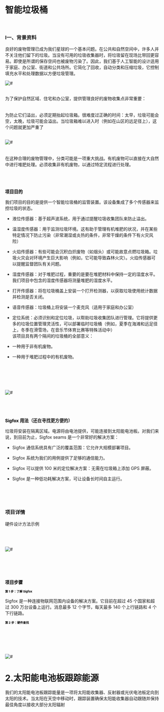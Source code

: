 <!-- project/intro.md -->
# 智能垃圾桶
<br>

### I一、背景资料

良好的废物管理已成为我们星球的一个基本问题。在公共和自然空间中，许多人并不关注他们留下的垃圾。当没有可用的垃圾收集器时，将垃圾留在现场比带回更容易。即使是所谓的保存空间也被废物污染了。因此，我们基于人工智能的设计适用于家庭、办公室、街道和公共场所。它简化了回收，自动分类和压缩垃圾，它控制填充水平和处理数据以方便垃圾管理。
<br><div class="loader"><img src="images/garbage1.jpg" alt="#" /></div>

<br>为了保护自然区域、住宅和办公室，提供管理良好的废物收集点非常重要：
<br><br>
<br>为防止它们溢出，必须定期抬起垃圾箱。很难度过正确的时间：太早，垃圾可能会空，太晚，垃圾可能会溢出。当垃圾箱难以进入时（例如在山区的远足径上），这个问题就更加严重了
<br><br><div class="loader"><img src="images/garbage2.jpg" alt="#" /></div>
<br><br>
在这种合理的废物管理中，分类可能是一项重大挑战。有机废物可以直接在大自然中进行堆肥处理。必须收集非有机废物，以通过特定流程进行处理。

<br><br>

<h1 style="font-size:1.5vw"><span style="color:black">项目目的</span></h1>

我们项目的目的是提供一个智能垃圾桶的监管装置。该设备集成了多个传感器来监控垃圾的状态。

- 液位传感器：基于超声波系统，用于通过提醒垃圾收集团队来防止溢出。

- 温湿度传感器：用于监测垃圾环境。这有助于管理有机堆肥的状况，并在某些特定情况下防止污染（非常潮湿或炎热的条件，非常干燥的条件下有火灾风险）

- 火焰传感器：有些可能会沉积白炽废物（如烟头）或可能故意点燃垃圾箱。垃圾火灾会对环境产生巨大影响（例如，它可能导致森林火灾）。火焰传感器可以提醒监督团队有关问题。

- 湿度传感器：对于堆肥过程，重要的是要在堆肥材料中保持一定的湿度水平。我们项目中包含的湿度传感器将测量堆肥的湿度水平。

- 打开传感器：将在垃圾桶盖上安装一个打开检测器，以获取垃圾使用统计数据并检测是否关闭。

- 语音传感器：垃圾桶上将安装一个麦克风（适用于家庭和办公室）

- 定位系统：必须识别和定位垃圾，以帮助垃圾收集团队进行管理。它将提供更多的垃圾位置管理灵活性，可以部署临时垃圾桶（例如，夏季在海滩和远足径上，冬季在滑雪场，在音乐节体育比赛等特殊活动中）
<br>该项目具有两个隔间的垃圾桶的全部意义：

- 一种用于非有机废物。
- 一种用于堆肥过程中的有机废物。
<br>
<br><br><br><br><div class="loader"><img src="images/garbage3.avif" alt="#" /></div>

<br>
<br><br>

<h1 style="font-size:1.5vw"><span style="color:black">Sigfox 用法</span>（还在寻找更方便的）</h1>

垃圾将安装在隔离区域。电源将由电池提供，可能连接到太阳能电池板。对我们来说，到目前为止，Sigfox seams 是一个非常好的解决方案：

- Sigfox 通信系统具有广泛的覆盖范围：它允许大规模部署项目。

- Sigfox 系统为我们的用例提供了足够的通信能力。

- Sigfox 可以提供 100 米的定位解决方案：无需在垃圾箱上添加 GPS 屏蔽。

- Sigfox 是一种低功耗解决方案，可让设备长时间自主运行。

<br><br>
<br>

### 项目详情
硬件设计方法示例
<br><br><br><br><div class="loader"><img src="images/diagram.avif" alt="#" /></div>
<br><br>
<br><br>

<h1 style="font-size:1.5vw"><span style="color:black">项目步骤</span></h1>

<h1 style="font-size:1vw"><span style="color:black">第 1 步：了解 Sigfox</span></h1>

Sigfox 是一种连接物联网范围内设备的解决方案。它目前在超过 45 个国家和超过 300 万台设备上运行。消息最多 12 个字节，每天最多 140 个上行链路和 4 个下行链路。

<h1 style="font-size:1vw"><span style="color:black">第 2 步：硬件查找</span></h1>

<br><br><br><br><div class="loader"><img src="images/harwares.avif" alt="#" /></div>

# 2.太阳能电池板跟踪能源
我们的太阳能电池板跟踪能量是一项将太阳能收集器、反射器或光伏电池板定向到太阳的技术。当太阳在天空中移动时，跟踪装置确保太阳能收集器自动跟随并保持最佳角度以接收大部分太阳辐射